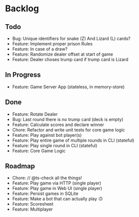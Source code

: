 # Backlog

## Todo
- Bug: Unique identifiers for snake (Z) And Lizard (L) cards?
- Feature: Implement proper prison Rules
- Feature: In case of a draw?
- Feature: Randomize dealer offset at start of game
- Feature: Dealer choses trump card if trump card is Lizard

## In Progress
- Feature: Game Server App (stateless, in memory-store)

## Done
- Feature: Rotate Dealer
- Bug: Last round there is no trump card (deck is empty)
- Feature: Calculate scores and declare winner
- Chore: Refactor and write unit tests for core game logic
- Feature: Play against bot player(s)
- Feature: Play entire game of multiple rounds in CLI (stateful)
- Feature: Play single round in CLI (stateful)
- Feature: Core Game Logic

## Roadmap 
- Chore: // @ts-check all the things!
- Feature: Play game via HTTP (single player)
- Feature: Play game in Web UI (single player)
- Feature: Persist games in SQLite
- Feature: Make a bot that can actually play :D
- Feature: Scoresheet
- Feature: Multiplayer
